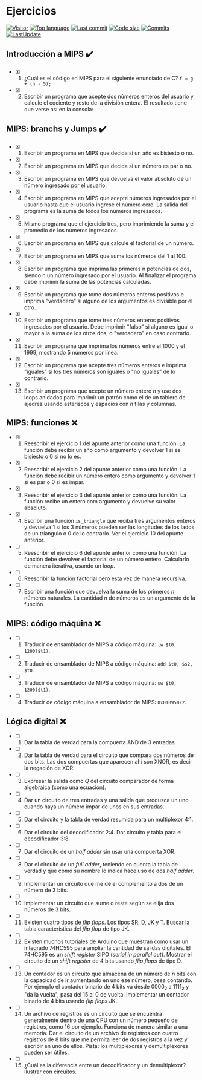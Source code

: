 # Ejercicios
[![Visitor](https://visitor-badge.laobi.icu/badge?page_id=PineAppleGrits.Assembly-Basics)](https://github.com/PineAppleGrits/Assembly-Basics)
[![Top language](https://img.shields.io/github/languages/top/PineAppleGrits/Assembly-Basics)](https://github.com/PineAppleGrits/Assembly-Basics) 
[![Last commit](https://img.shields.io/github/last-commit/PineAppleGrits/Assembly-Basics)](https://github.com/PineAppleGrits/Assembly-Basics) 
[![Code size](https://img.shields.io/github/languages/code-size/PineAppleGrits/Assembly-Basics)](https://github.com/PineAppleGrits/Assembly-Basics)
[![Commits](https://img.shields.io/github/commit-activity/w/PineAppleGrits/assembly-Basics?style=for-the-badge)](https://github.com/PineAppleGrits/Assembly-Basics)
[![LastUpdate](https://img.shields.io/github/last-commit/PineAppleGrits/assembly-Basics/main?style=for-the-badge)](https://github.com/PineAppleGrits/Assembly-Basics)
## Introducción a MIPS ✔️

- [x] 1. ¿Cuál es el código en MIPS para el siguiente enunciado de C? `f = g + (h - 5);`
- [x] 2. Escribir un programa que acepte dos números enteros del usuario y calcule el cociente y resto de la división entera. El resultado tiene que verse así en la consola:


## MIPS: branchs y Jumps ✔️

- [x] 1. Escribir un programa en MIPS que decida si un año es bisiesto o no.
- [x] 2. Escribir un programa en MIPS que decida si un número es par o no.
- [x] 3. Escribir un programa en MIPS que devuelva el valor absoluto de un número ingresado por el usuario.
- [x] 4. Escribir un programa en MIPS que acepte números ingresados por el usuario hasta que el usuario ingrese el número cero.  La salida del programa es la suma de todos los números ingresados.
- [x] 5. Mismo programa que el ejercicio tres, pero imprimiendo la suma y el promedio de los números ingresados.
- [x] 6. Escribir un programa en MIPS que calcule el factorial de un número.
- [x] 7. Escribir un programa en MIPS que sume los números del 1 al 100.
- [x] 8. Escribir un programa que imprima las primeras n potencias de dos, siendo n un número ingresado por el usuario. Al finalizar el programa debe imprimir la suma de las potencias calculadas.
- [x] 9. Escribir un programa que tome dos números enteros positivos e imprima "verdadero" si alguno de los argumentos es divisible por el otro.
- [x] 10. Escribir un programa que tome tres números enteros positivos ingresados por el usuario. Debe imprimir "falso" si alguno es igual o mayor a la suma de los otros dos, o "verdadero" en caso contrario.
- [x] 11. Escribir un programa que imprima los números entre el 1000 y el 1999, mostrando 5 números por línea.
- [x] 12. Escribir un programa que acepte tres números enteros e imprima "iguales" si los tres números son iguales o "no iguales" de lo contrario.
- [x] 13. Escribir un programa que acepte un número entero *n* y use dos loops anidados para imprimir un patrón como el de un tablero de ajedrez usando asteriscos y espacios con *n* filas y columnas.

## MIPS: funciones ❌

- [x] 1. Reescribir el ejercicio 1 del apunte anterior como una función. La función debe recibir un año como argumento y devolver 1 si es bisiesto o 0 si no lo es.
- [x] 2. Reescribir el ejercicio 2 del apunte anterior como una función. La función debe recibir un número entero como argumento y devolver 1 si es par o 0 si es impar.
- [x] 3. Reescribir el ejercicio 3 del apunte anterior como una función. La función recibe un entero com argumento y devuelve su valor absoluto.
- [x] 4. Escribir una función `is_triangle` que reciba tres argumentos enteros y devuelva 1 si los 3 números pueden ser las longitudes de los lados de un tríangulo o 0 de lo contrario. Ver el ejercicio 10 del apunte anterior.
- [ ] 5. Reescribir el ejercicio 6 del apunte anterior como una función. La función debe devolver el factorial de un número entero. Calcularlo de manera iterativa, usando un _loop_.
- [ ] 6. Reescribir la función factorial pero esta vez de manera recursiva.
- [ ] 7. Escribir una función que devuelva la suma de los primeros *n* números naturales. La cantidad *n* de números es un argumento de la función.

## MIPS: código máquina ❌

- [ ] 1. Traducir de ensamblador de MIPS a código máquina: `lw $t0, 1200($t1)`.
- [ ] 2. Traducir de ensamblador de MIPS a código máquina: `add $t0, $s2, $t0`.
- [ ] 3. Traducir de ensamblador de MIPS a código máquina: `sw $t0, 1200($t1)`.
- [ ] 4. Traducir de código máquina a ensamblador de MIPS: `0x01095022`.

## Lógica digital ❌

- [ ] 1. Dar la tabla de verdad para la compuerta AND de 3 entradas.
- [ ] 2. Dar la tabla de verdad para el circuito que compara dos números de dos bits. Las dos compuertas que aparecen ahí son XNOR, es decir la negación de XOR.
- [ ] 3. Expresar la salida como *Q* del circuito comparador de forma algebraica (como una ecuación).
- [ ] 4. Dar un circuito de tres entradas y una salida que produzca un uno cuando haya un número impar de unos en sus entradas.
- [ ] 5. Dar el circuito y la tabla de verdad resumida para un multiplexor 4:1.
- [ ] 6. Dar el circuito del decodificador 2:4. Dar circuito y tabla para el decodificador 3:8.
- [ ] 7. Dar el circuito de un _half adder_ sin usar una compuerta XOR.
- [ ] 8. Dar el circuito de un _full adder_, teniendo en cuenta la tabla de verdad y que como su nombre lo indica hace uso de dos _half adder_.
- [ ] 9. Implementar un circuito que me dé el complemento a dos de un número de 3 bits.
- [ ] 10. Implementar un circuito que sume o reste según se elija dos números de 3 bits.
- [ ] 11. Existen cuatro tipos de _flip flops_. Los tipos SR, D, JK y T. Buscar la tabla característica del _flip flop_ de tipo JK.
- [ ] 12. Existen muchos tutoriales de Arduino que muestran como usar un integrado 74HC595 para ampliar la cantidad de salidas digitales. El 74HC595 es un _shift register_ SIPO (_serial in parallel out_). Mostrar el circuito de un _shift register_ de 4 bits usando _flip flops_ de tipo D.
- [ ] 13. Un contador es un circuito que almacena de un número de _n_ bits con la capacidad de ir aumentando en uno ese número, osea contando. Por ejemplo el contador binario de 4 bits va desde 0000<sub>2</sub> a 1111<sub>2</sub> y "da la vuelta", pasa del 15 al 0 de vuelta. Implementar un contador binario de 4 bits usando _flip flops_ JK.
- [ ] 14. Un archivo de registros es un circuito que se encuentra generalmente dentro de una CPU con un número pequeño de registros, como 16 por ejemplo. Funciona de manera similar a una memoria. Dar el circuito de un archivo de registros con cuatro registros de 8 bits que me permita leer de dos registros a la vez y escribir en uno de ellos. Pista: los multiplexores y demultiplexores pueden ser útiles.
- [ ] 15. ¿Cuál es la diferencia entre un decodificador y un demultiplexor? Ilustrar con circuitos.
